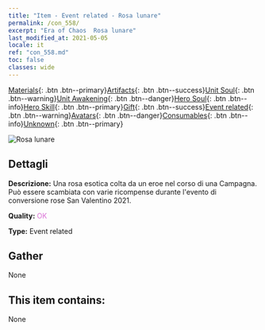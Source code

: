 ```yaml
---
title: "Item - Event related - Rosa lunare"
permalink: /con_558/
excerpt: "Era of Chaos  Rosa lunare"
last_modified_at: 2021-05-05
locale: it
ref: "con_558.md"
toc: false
classes: wide
---
```

 [Materials](/ItemsIT/){: .btn .btn--primary}[Artifacts](/ItemsIT/Artifacts/){: .btn .btn--success}[Unit Soul](/ItemsIT/UnitSoul/){: .btn .btn--warning}[Unit Awakening](/ItemsIT/UnitAwakening/){: .btn .btn--danger}[Hero Soul](/ItemsIT/HeroSoul/){: .btn .btn--info}[Hero Skill](/ItemsIT/HeroSkill/){: .btn .btn--primary}[Gift](/ItemsIT/Gift/){: .btn .btn--success}[Event related](/ItemsIT/Events/){: .btn .btn--warning}[Avatars](/ItemsIT/Avatars/){: .btn .btn--danger}[Consumables](/ItemsIT/Consumables/){: .btn .btn--info}[Unknown](/ItemsIT/Unknown/){: .btn .btn--primary}

 ![Rosa lunare](/images/t/i_3059.png)

## Dettagli
 **Descrizione:** Una rosa esotica colta da un eroe nel corso di una Campagna. Può essere scambiata con varie ricompense durante l'evento di conversione rose San Valentino 2021.

 **Quality:** <span style="color: #DA70D6">OK</span>

 **Type:** Event related

## Gather

  None

## This item contains:

  None

